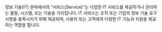 정보 기술(IT) 분야에서의 "서비스(Service)"는 다양한 IT 서비스를 제공하거나 관리하는 활동, 시스템, 또는 기술을 가리킵니다. IT 서비스는 조직 또는 기업의 정보 기술 요구 사항을 충족시키기 위해 제공되며, 사용자 또는 고객에게 다양한 IT 기능과 지원을 제공하는 역할을 합니다.